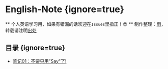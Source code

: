 # English-Note {ignore=true}
** 个人英语学习用，如果有错漏的话欢迎在`Issues`里指正！😉
** 制作整理：[雨](https://github.com/GardenKitten)，转载请注明[出处](https://github.com/GardenKitten/English-Note)

## 目录 {ignore=true}
- [笔记01：不要只用"Say"了!](/EnglishNote01.md)
